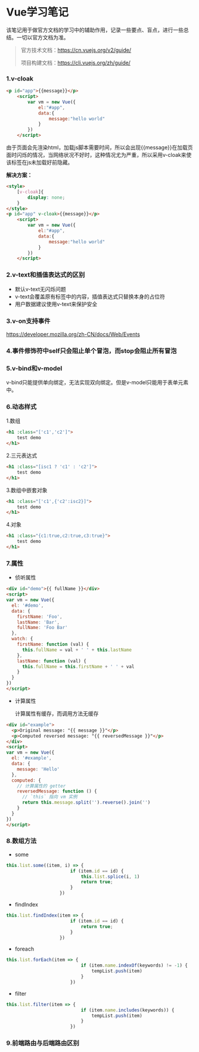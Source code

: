 # Vue学习笔记

该笔记用于做官方文档的学习中的辅助作用，记录一些要点、盲点，进行一些总结。一切以官方文档为准。

>官方技术文档：<https://cn.vuejs.org/v2/guide/>
>
>项目构建文档：<https://cli.vuejs.org/zh/guide/>



### 1.v-cloak

```html
<p id="app">{{message}}</p>
    <script>
        var vm = new Vue({
            el:"#app",
            data:{
                message:"hello world"
            }
        })
    </script>
```

由于页面会先渲染html，加载js脚本需要时间，所以会出现{{message}}在加载页面时闪烁的情况，当网络状况不好时，这种情况尤为严重，所以采用v-cloak来使该标签在js未加载好前隐藏。

**解决方案：**

```html
<style>
    [v-cloak]{
        display: none;
    }
</style>
<p id="app" v-cloak>{{message}}</p>
    <script>
        var vm = new Vue({
            el:"#app",
            data:{
                message:"hello world"
            }
        })
    </script>
```



### 2.v-text和插值表达式的区别

- 默认v-text无闪烁问题
- v-text会覆盖原有标签中的内容，插值表达式只替换本身的占位符
- 用户数据建议使用v-text来保护安全



### 3.v-on支持事件

<https://developer.mozilla.org/zh-CN/docs/Web/Events>



### 4.事件修饰符中self只会阻止单个冒泡，而stop会阻止所有冒泡



### 5.v-bind和v-model

v-bind只能提供单向绑定，无法实现双向绑定。但是v-model只能用于表单元素中。



### 6.动态样式

[^注]: 下列代码中，c1，c2，c3均为css样式表中的类

1.数组

```html
<h1 :class="['c1','c2']">
    test demo
</h1>
```

2.三元表达式

```html
<h1 :class="[isc1 ? 'c1' : 'c2']">
    test demo
</h1>
```

3.数组中嵌套对象

```html
<h1 :class="['c1',{'c2':isc2}]">
    test demo
</h1>
```

4.对象

```html
<h1 :class="{c1:true,c2:true,c3:true}">
    test demo
</h1>
```



### 7.属性

- 侦听属性

```html
<div id="demo">{{ fullName }}</div>
<script>
var vm = new Vue({
  el: '#demo',
  data: {
    firstName: 'Foo',
    lastName: 'Bar',
    fullName: 'Foo Bar'
  },
  watch: {
    firstName: function (val) {
      this.fullName = val + ' ' + this.lastName
    },
    lastName: function (val) {
      this.fullName = this.firstName + ' ' + val
    }
  }
})
</script>
```



- 计算属性

  计算属性有缓存，而调用方法无缓存

```html
<div id="example">
  <p>Original message: "{{ message }}"</p>
  <p>Computed reversed message: "{{ reversedMessage }}"</p>
</div>
<script>
var vm = new Vue({
  el: '#example',
  data: {
    message: 'Hello'
  },
  computed: {
    // 计算属性的 getter
    reversedMessage: function () {
      // `this` 指向 vm 实例
      return this.message.split('').reverse().join('')
    }
  }
})
</script>
```



### 8.数组方法

- some

```js
this.list.some((item, i) => {
                        if (item.id == id) {
                            this.list.splice(i, 1)
                            return true;
                        }
                    })
```

- findIndex

```js
this.list.findIndex(item => {
                        if (item.id == id) {
                            return true;
                        }
                    })
```

- foreach

```js
this.list.forEach(item => {
                            if (item.name.indexOf(keywords) != -1) {
                                tempList.push(item)
                            }
                        })
```

- filter

```js
this.list.filter(item => {
                            if (item.name.includes(keywords)) {
                                tempList.push(item)
                            }
                        })
```



### 9.前端路由与后端路由区别




